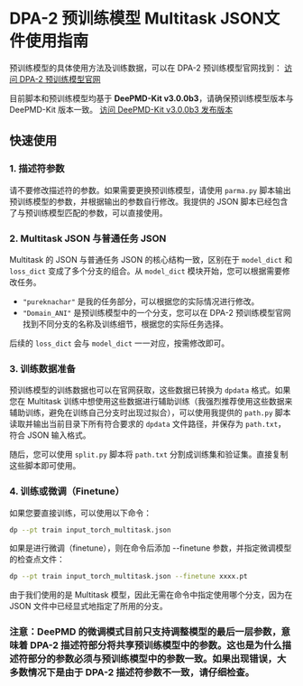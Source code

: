 # DPA-2 预训练模型 Multitask JSON文件使用指南

预训练模型的具体使用方法及训练数据，可以在 DPA-2 预训练模型官网找到：
[访问 DPA-2 预训练模型官网](https://aissquare.com/models/detail?pageType=models&name=DPA-2.2.0-v3.0.0b3&id=272)

目前脚本和预训练模型均基于 **DeePMD-Kit v3.0.0b3**，请确保预训练模型版本与 DeePMD-Kit 版本一致。
[访问 DeePMD-Kit v3.0.0b3 发布版本](https://github.com/deepmodeling/deepmd-kit/releases/tag/v3.0.0b3)

## 快速使用

### 1. 描述符参数

请不要修改描述符的参数。如果需要更换预训练模型，请使用 `parma.py` 脚本输出预训练模型的参数，并根据输出的参数自行修改。我提供的 JSON 脚本已经包含了与预训练模型匹配的参数，可以直接使用。

### 2. Multitask JSON 与普通任务 JSON

Multitask 的 JSON 与普通任务 JSON 的核心结构一致，区别在于 `model_dict` 和 `loss_dict` 变成了多个分支的组合。从 `model_dict` 模块开始，您可以根据需要修改任务。
- `"pureknachar"` 是我的任务部分，可以根据您的实际情况进行修改。
- `"Domain_ANI"` 是预训练模型中的一个分支，您可以在 DPA-2 预训练模型官网找到不同分支的名称及训练细节，根据您的实际任务选择。

后续的 `loss_dict` 会与 `model_dict` 一一对应，按需修改即可。

### 3. 训练数据准备

预训练模型的训练数据也可以在官网获取，这些数据已转换为 `dpdata` 格式。如果您在 Multitask 训练中想使用这些数据进行辅助训练（我强烈推荐使用这些数据来辅助训练，避免在训练自己分支时出现过拟合），可以使用我提供的 `path.py` 脚本读取并输出当前目录下所有符合要求的 `dpdata` 文件路径，并保存为 `path.txt`，符合 JSON 输入格式。

随后，您可以使用 `split.py` 脚本将 `path.txt` 分割成训练集和验证集。直接复制这些脚本即可使用。

### 4. 训练或微调（Finetune）

如果您要直接训练，可以使用以下命令：
```bash
dp --pt train input_torch_multitask.json
```
如果是进行微调（finetune），则在命令后添加 --finetune 参数，并指定微调模型的检查点文件：
```bash
dp --pt train input_torch_multitask.json --finetune xxxx.pt
```

由于我们使用的是 Multitask 模型，因此无需在命令中指定使用哪个分支，因为在 JSON 文件中已经显式地指定了所用的分支。

### 注意：DeePMD 的微调模式目前只支持调整模型的最后一层参数，意味着 DPA-2 描述符部分将共享预训练模型中的参数。这也是为什么描述符部分的参数必须与预训练模型中的参数一致。如果出现错误，大多数情况下是由于 DPA-2 描述符参数不一致，请仔细检查。
